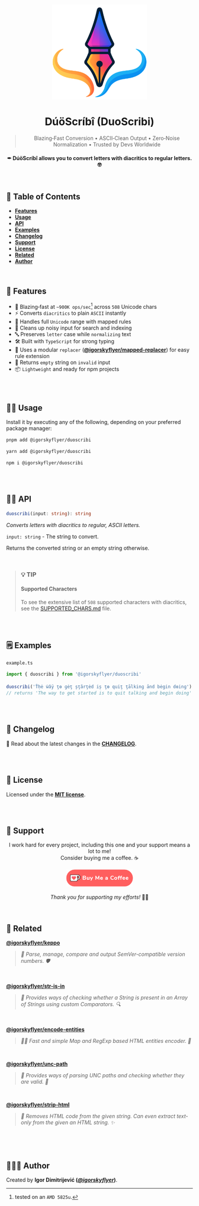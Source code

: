 <div align="center">
  <img src="https://raw.githubusercontent.com/igorskyflyer/npm-duoscribi/main/media/duoscribi.png" alt="Icon of DúöScríbî (DuoScribi) - a TypeScript package for converting diacritics to ASCII letters" width="256" height="256">
  <h1>DúöScríbî (DuoScribi)</h1>
</div>

<blockquote align="center">Blazing‑Fast Conversion • ASCII‑Clean Output • Zero‑Noise Normalization • Trusted by Devs Worldwide</blockquote>

<h4 align="center">
  ✒ DúöScríbî allows you to convert letters with diacritics to regular letters. 🤓
</h4>

<br>

## 📃 Table of Contents

- [**Features**](#-features)
- [**Usage**](#-usage)
- [**API**](#-api)
- [**Examples**](#️-examples)
- [**Changelog**](#-changelog)
- [**Support**](#-support)
- [**License**](#-license)
- [**Related**](#-related)
- [**Author**](#-author)

<br>

## 🤖 Features

- 🚀 Blazing‑fast at `~900K ops/sec`[^1] across `508` Unicode chars
- ⚡ Converts `diacritics` to plain `ASCII` instantly
- 🧠 Handles full `Unicode` range with mapped rules
- 🧹 Cleans up noisy input for search and indexing
- 🔤 Preserves `letter` case while `normalizing` text
- 🛠 Built with `TypeScript` for strong typing
- 🧩 Uses a modular `replacer` ([**@igorskyflyer/mapped-replacer**](https://www.npmjs.com/package/@igorskyflyer/mapped-replacer)) for easy rule extension
- 🚫 Returns `empty` string on `invalid` input
- 📦 `Lightweight` and ready for npm projects

<br>
<br>

## 🕵🏼 Usage

Install it by executing any of the following, depending on your preferred package manager:

```bash
pnpm add @igorskyflyer/duoscribi
```

```bash
yarn add @igorskyflyer/duoscribi
```

```bash
npm i @igorskyflyer/duoscribi
```

<br>
<br>

## 🤹🏼 API

```ts
duoscribi(input: string): string
```

*Converts letters with diacritics to regular, ASCII letters.*  

`input: string` - The string to convert.

Returns the converted string or an empty string otherwise.

<br>

> ### 💡 TIP
>
> #### Supported Characters
>
> To see the extensive list of `508` supported characters with diacritics, see the [SUPPORTED_CHARS.md](https://github.com/igorskyflyer/npm-duoscribi/blob/main/SUPPORTED_CHARS.md) file.
>

<br>
<br>

## 🗒️ Examples

`example.ts`
```ts
import { duoscribi } from '@igorskyflyer/duoscribi'

duoscribi('Ťḥė ẅâÿ ţɵ ɡėţ șţãrţėd iș ţɵ quiţ ţālkinɡ ānd bėgin dɵinɡ')
// returns 'The way to get started is to quit talking and begin doing'
```

<br>
<br>

## 📝 Changelog

📑 Read about the latest changes in the [**CHANGELOG**](https://github.com/igorskyflyer/npm-duoscribi/blob/main/CHANGELOG.md).

<br>
<br>

## 🪪 License

Licensed under the [**MIT license**](https://github.com/igorskyflyer/npm-duoscribi/blob/main/LICENSE).

<br>
<br>

## 💖 Support

<div align="center">
  I work hard for every project, including this one and your support means a lot to me!
  <br>
  Consider buying me a coffee. ☕
  <br>
  <br>
  <a href="https://ko-fi.com/igorskyflyer" target="_blank"><img src="https://raw.githubusercontent.com/igorskyflyer/igorskyflyer/main/assets/ko-fi.png" alt="Donate to igorskyflyer" width="180" height="46"></a>
  <br>
  <br>
  <em>Thank you for supporting my efforts!</em> 🙏😊
</div>

<br>
<br>

## 🧬 Related

[**@igorskyflyer/keppo**](https://www.npmjs.com/package/@igorskyflyer/keppo)

> _🎡 Parse, manage, compare and output SemVer-compatible version numbers. 🛡_

<br>

[**@igorskyflyer/str-is-in**](https://www.npmjs.com/package/@igorskyflyer/str-is-in)

> _🧵 Provides ways of checking whether a String is present in an Array of Strings using custom Comparators. 🔍_

<br>

[**@igorskyflyer/encode-entities**](https://www.npmjs.com/package/@igorskyflyer/encode-entities)

> _🏃‍♂️ Fast and simple Map and RegExp based HTML entities encoder. 🍁_

<br>

[**@igorskyflyer/unc-path**](https://www.npmjs.com/package/@igorskyflyer/unc-path)

> _🥽 Provides ways of parsing UNC paths and checking whether they are valid. 🎱_

<br>

[**@igorskyflyer/strip-html**](https://www.npmjs.com/package/@igorskyflyer/strip-html)

> _🥞 Removes HTML code from the given string. Can even extract text-only from the given an HTML string. ✨_

<br>
<br>
<br>

## 👨🏻‍💻 Author
Created by **Igor Dimitrijević ([*@igorskyflyer*](https://github.com/igorskyflyer/))**.

[^1]: tested on an `AMD 5825u`.
